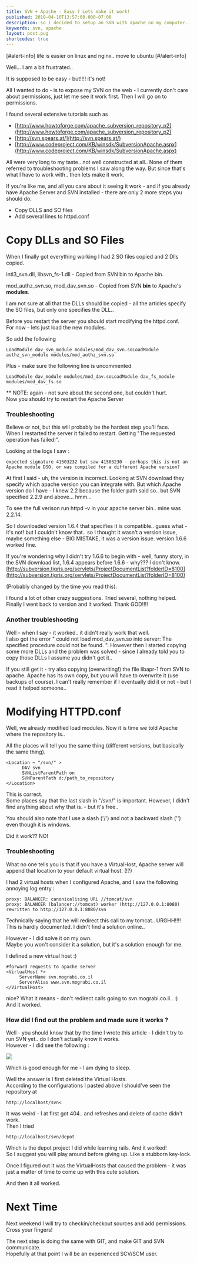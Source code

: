 ```yaml
---
title: SVN + Apache - Easy ? Lets make it work!
published: 2010-04-10T13:57:00.000-07:00
description: so i decided to setup an SVN with apache on my computer..
keywords: svn, apache
layout: post.pug
shortcodes: true
---
```


[#alert-info]
life is easier on linux and nginx.. move to ubuntu
[#/alert-info]

Well... I am a bit frustrated..  

It is supposed to be easy - but!!!! it's not!  

All I wanted to do - is to expose my SVN on the web - I currently don't care about permissions, just let me see it work first. Then I will go on to permissions.  

I found several extensive tutorials such as  

*   [http://www.howtoforge.com/apache_subversion_repository_p2](http://www.howtoforge.com/apache_subversion_repository_p2)
*   [http://svn.spears.at/](http://svn.spears.at/)
*   [http://www.codeproject.com/KB/winsdk/SubversionApache.aspx](http://www.codeproject.com/KB/winsdk/SubversionApache.aspx)

All were very long to my taste.. not well constructed at all.. None of them referred to troubleshooting problems I saw along the way. But since that's what I have to work with.. then lets make it work.  

If you're like me, and all you care about it seeing it work - and if you already have Apache Server and SVN installed - there are only 2 more steps you should do.  

*   Copy DLLS and SO files
*   Add several lines to httpd.conf



# Copy DLLs and SO Files

When I finally got everything working I had 2 SO files copied and 2 Dlls copied.  

intl3_svn.dll, libsvn_fs-1.dll - Copied from SVN bin to Apache bin.  

mod_authz_svn.so, mod_dav_svn.so - Copied from SVN **bin** to Apache's **modules**.  

I am not sure at all that the DLLs should be copied - all the articles specify the SO files, but only one specifies the DLL..  

Before you restart the server you should start modifying the httpd.conf.  
For now - lets just load the new modules.  

So add the following  

```
LoadModule dav_svn_module modules/mod_dav_svn.soLoadModule authz_svn_module modules/mod_authz_svn.so
```

Plus - make sure the following line is uncommented  

```
LoadModule dav_module modules/mod_dav.soLoadModule dav_fs_module modules/mod_dav_fs.so
```

** NOTE: again - not sure about the second one, but couldn't hurt.  
Now you should try to restart the Apache Server  

### Troubleshooting

Believe or not, but this will probably be the hardest step you'll face.  
When I restarted the server it failed to restart. Getting "The requested operation has failed!".  

Looking at the logs I saw :  

```
expected signature 41503232 but saw 41503230 - perhaps this is not an Apache module DSO, or was compiled for a different Apache version?
```

At first I said - uh, the version is incorrect. Looking at SVN download they specify which apache version you can integrate with. But which Apache version do I have - I knew 2.2 because the folder path said so.. but SVN specified 2.2.9 and above... hmm...  

To see the full verison run httpd -v in your apache server bin.. mine was 2.2.14.  

So I downloaded version 1.6.4 that specifies it is compatible.. guess what - it's not! but I couldn't know that.. so I thought it wasn't a version issue, maybe something else - BIG MISTAKE, it was a version issue. version 1.6.6 worked fine.  

If you're wondering why I didn't try 1.6.6 to begin with - well, funny story, in the SVN download list, 1.6.4 appears before 1.6.6 - why??? I don't know.  
[http://subversion.tigris.org/servlets/ProjectDocumentList?folderID=8100](http://subversion.tigris.org/servlets/ProjectDocumentList?folderID=8100)  

(Probably changed by the time you read this).  

I found a lot of other crazy suggestions. Tried several, nothing helped. Finally I went back to version and it worked. Thank GOD!!!!  

### Another troubleshooting

Well - when I say - it worked.. it didn't really work that well.  
I also got the error " could not load mod_dav_svn.so into server: The specified procedure could not be found. ". However then I started copying some more DLLs and the problem was solved - since I already told you to copy those DLLs I assume you didn't get it..  

If you still get it - try also copying (overwriting!) the file libapr-1 from SVN to apache. Apache has its own copy, but you will have to overwrite it (use backups of course). I can't really remember if I eventually did it or not - but I read it helped someone..  

# Modifying HTTPD.conf

Well, we already modified load modules. Now it is time we told Apache where the repository is..  

All the places will tell you the same thing (different versions, but basically the same thing).  

```
<Location ~ "/svn/" >
      DAV svn
      SVNListParentPath on
      SVNParentPath d:/path_to_repository
</Location>
  ```

This is correct.  
Some places say that the last slash in "/svn/" is important. However, I didn't find anything about why that is. - but it's free..  

You should also note that I use a slash ('/') and not a backward slash ('\') even though it is windows.  

Did it work?? NO!  

### Troubleshooting

What no one tells you is that if you have a VirtualHost, Apache server will append that location to your default virtual host. (!?)  

I had 2 virtual hosts when I configured Apache, and I saw the following annoying log entry :  

```
proxy: BALANCER: canonicalising URL //tomcat/svn  
proxy: BALANCER (balancer://tomcat) worker (http://127.0.0.1:8080) rewritten to http://127.0.0.1:8080/svn  
```

Technically saying that he will redirect this call to my tomcat.. URGHH!!!!  
This is hardly documented. I didn't find a solution online..  

However - I did solve it on my own.  
Maybe you won't consider it a solution, but it's a solution enough for me.  

I defined a new virtual host :)  

```
#forward requests to apache server
<VirtualHost *>
     ServerName svn.mograbi.co.il
     ServerAlias www.svn.mograbi.co.il
</VirtualHost>
```

nice? What it means - don't redirect calls going to svn.mograbi.co.il.. :)  
And it worked.  

### How did I find out the problem and made sure it works ?

Well - you should know that by the time I wrote this article - I didn't try to run SVN yet.. do I don't actually know it works.  
However - I did see the following :  

[![](http://3.bp.blogspot.com/_J3A8WqpdCX0/S8Dko75O8lI/AAAAAAAAAbc/DKW6GbZ8KuA/s1600/collection_repositories.jpg)](http://3.bp.blogspot.com/_J3A8WqpdCX0/S8Dko75O8lI/AAAAAAAAAbc/DKW6GbZ8KuA/s1600/collection_repositories.jpg)

Which is good enough for me - I am dying to sleep.  

Well the answer is I first deleted the Virtual Hosts.  
According to the configurations I pasted above I should've seen the repository at  

```
http://localhost/svn<
```

It was weird - I at first got 404.. and refreshes and delete of cache didn't work.  
Then I tried  

```
http://localhost/svn/depot
```

Which is the depot project I did while learning rails. And it worked!  
So I suggest you will play around before giving up. Like a stubborn key-lock.  

Once I figured out it was the VirtualHosts that caused the problem - it was just a matter of time to come up with this cute solution.  

And then it all worked.  

# Next Time

Next weekend I will try to checkin/checkout sources and add permissions.  
Cross your fingers!  

The next step is doing the same with GIT, and make GIT and SVN communicate.  
Hopefully at that point I will be an experienced SCV/SCM user.